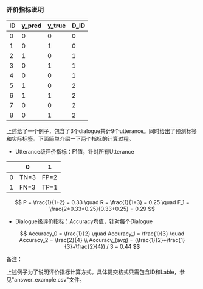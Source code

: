 ### 评价指标说明

| ID   | y_pred | y_true | D_ID |
| ---- | ------ | ------ | ---- |
| 0    | 0      | 0      | 0    |
| 1    | 0      | 1      | 0    |
| 2    | 1      | 0      | 1    |
| 3    | 0      | 1      | 1    |
| 4    | 0      | 0      | 1    |
| 5    | 1      | 0      | 2    |
| 6    | 1      | 1      | 2    |
| 7    | 0      | 0      | 2    |
| 8    | 0      | 1      | 2    |

上述给了一个例子，包含了3个dialogue共计9个utterance。同时给出了预测标签和实际标签。下面简单介绍一下两个指标的计算过程。

* Utterance级评价指标：F1值，针对所有Utterance

|      | 0    | 1    |
| ---- | ---- | ---- |
| 0    | TN=3 | FP=2 |
| 1    | FN=3 | TP=1 |

$$
P = \frac{1}{1+2} = 0.33 \quad  R = \frac{1}{1+3} = 0.25 \quad  F_1 = \frac{2*0.33*0.25}{0.33+0.25} = 0.29
$$

* Dialogue级评价指标：Accuracy均值，针对每个Dialogue

$$
Accuracy_0 = \frac{1}{2} \quad Accuracy_1 = \frac{1}{3} \quad Accuracy_2 = \frac{2}{4} \\
Accuracy_{avg} = (\frac{1}{2}+\frac{1}{3}+\frac{2}{4}) / 3 = 0.44
$$

备注：

上述例子为了说明评价指标计算方式。具体提交格式只需包含ID和Lable，参见"answer_example.csv"文件。